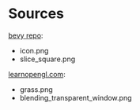 # Sources

[bevy repo](https://github.com/bevyengine/bevy):
* icon.png
* slice_square.png

[learnopengl.com](http://learnopengl.com):
* grass.png
* blending_transparent_window.png
